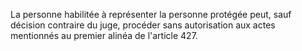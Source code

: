 La personne habilitée à représenter la personne protégée peut, sauf décision contraire du juge, procéder sans autorisation aux actes mentionnés au premier alinéa de l'article 427.

